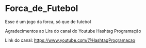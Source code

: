 # Forca_de_Futebol
 Esse é um jogo da forca, só que de futebol

 Agradecimentos ao Lira do canal do Youtube Hashtag Programação

 Link do canal:
 https://www.youtube.com/@HashtagProgramacao
